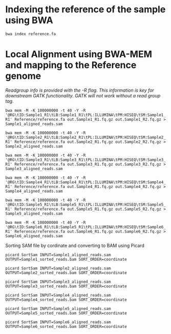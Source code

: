 # Indexing the reference of the sample using BWA

`bwa index reference.fa`

# Local Alignment using BWA-MEM and mapping to the Reference genome

*Readgroup info is provided with the -R flag. This information is key for downstream GATK functionality. GATK will not work without a read group tag.*

`bwa mem -M -K 100000000 -t 40 -Y -R '@RG\tID:Sample1_R1\tLB:Sample1_R1\tPL:ILLUMINA\tPM:HISEQ\tSM:Sample1_R1' Reference/reference.fa out.Sample1_R1.fq.gz out.Sample1_R2.fq.gz > Sample1_aligned_reads.sam`

`bwa mem -M -K 100000000 -t 40 -Y -R '@RG\tID:Sample2_R1\tLB:Sample2_R1\tPL:ILLUMINA\tPM:HISEQ\tSM:Sample2_R1' Reference/reference.fa out.Sample2_R1.fq.gz out.Sample2_R2.fq.gz > Sample2_aligned_reads.sam`

`bwa mem -M -K 100000000 -t 40 -Y -R '@RG\tID:Sample3_R1\tLB:Sample3_R1\tPL:ILLUMINA\tPM:HISEQ\tSM:Sample3_R1' Reference/reference.fa out.Sample3_R1.fq.gz out.Sample3_R2.fq.gz > Sample3_aligned_reads.sam`

`bwa mem -M -K 100000000 -t 40 -Y -R '@RG\tID:Sample4_R1\tLB:Sample4_R1\tPL:ILLUMINA\tPM:HISEQ\tSM:Sample4_R1' Reference/reference.fa out.Sample4_R1.fq.gz out.Sample4_R2.fq.gz > Sample4_aligned_reads.sam`

`bwa mem -M -K 100000000 -t 40 -Y -R '@RG\tID:Sample5_R1\tLB:Sample5_R1\tPL:ILLUMINA\tPM:HISEQ\tSM:Sample5_R1' Reference/reference.fa out.Sample5_R1.fq.gz out.Sample5_R2.fq.gz > Sample5_aligned_reads.sam`

`bwa mem -M -K 100000000 -t 40 -Y -R '@RG\tID:Sample6_R1\tLB:Sample5_R1\tPL:ILLUMINA\tPM:HISEQ\tSM:Sample6_R1' Reference/reference.fa out.Sample6_R1.fq.gz out.Sample6_R2.fq.gz > Sample6_aligned_reads.sam`

Sorting SAM file by cordinate and converting to BAM using Picard

`picard SortSam INPUT=Sample1_aligned_reads.sam OUTPUT=Sample1_sorted_reads.bam SORT_ORDER=coordinate`

`picard SortSam INPUT=Sample2_aligned_reads.sam OUTPUT=Sample2_sorted_reads.bam SORT_ORDER=coordinate`

`picard SortSam INPUT=Sample3_aligned_reads.sam OUTPUT=Sample3_sorted_reads.bam SORT_ORDER=coordinate`

`picard SortSam INPUT=Sample4_aligned_reads.sam OUTPUT=Sample4_sorted_reads.bam SORT_ORDER=coordinate`

`picard SortSam INPUT=Sample5_aligned_reads.sam OUTPUT=Sample5_sorted_reads.bam SORT_ORDER=coordinate`

`picard SortSam INPUT=Sample6_aligned_reads.sam OUTPUT=Sample6_sorted_reads.bam SORT_ORDER=coordinate`
